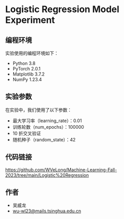 # Logistic Regression Model Experiment

## 编程环境

实验使用的编程环境如下：

- Python 3.8
- PyTorch 2.0.1
- Matplotlib 3.7.2
- NumPy 1.23.4

## 实验参数

在实验中，我们使用了以下参数：

- 最大学习率（learning_rate）：0.01
- 训练轮数（num_epochs）：100000
- 10 折交叉验证
- 随机种子（random_state）：42

## 代码链接

https://github.com/WVeLong/Machine-Learning-Fall-2023/tree/main/Logistic%20Regression

## 作者

- 吴威龙
- wu-wl23@mails.tsinghua.edu.cn
